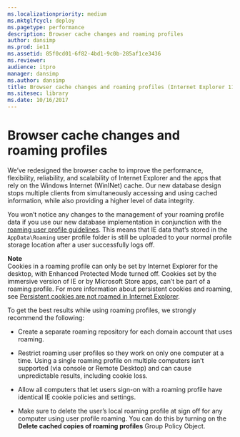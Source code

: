 ```yaml
---
ms.localizationpriority: medium
ms.mktglfcycl: deploy
ms.pagetype: performance
description: Browser cache changes and roaming profiles
author: dansimp
ms.prod: ie11
ms.assetid: 85f0cd01-6f82-4bd1-9c0b-285af1ce3436
ms.reviewer:
audience: itpro
manager: dansimp
ms.author: dansimp
title: Browser cache changes and roaming profiles (Internet Explorer 11 for IT Pros)
ms.sitesec: library
ms.date: 10/16/2017
---
```



# Browser cache changes and roaming profiles
We’ve redesigned the browser cache to improve the performance, flexibility, reliability, and scalability of Internet Explorer and the apps that rely on the Windows Internet (WinINet) cache. Our new database design stops multiple clients from simultaneously accessing and using cached information, while also providing a higher level of data integrity.

You won’t notice any changes to the management of your roaming profile data if you use our new database implementation in conjunction with the [roaming user profile guidelines](https://go.microsoft.com/fwlink/p/?LinkId=401544). This means that IE data that’s stored in the `AppData\Roaming` user profile folder is still be uploaded to your normal profile storage location after a user successfully logs off.<p>**Note**<br>Cookies in a roaming profile can only be set by Internet Explorer for the desktop, with Enhanced Protected Mode turned off. Cookies set by the immersive version of IE or by Microsoft Store apps, can’t be part of a roaming profile. For more information about persistent cookies and roaming, see [Persistent cookies are not roamed in Internet Explorer](https://go.microsoft.com/fwlink/p/?LinkId=401545).

To get the best results while using roaming profiles, we strongly recommend the following:

-   Create a separate roaming repository for each domain account that uses roaming.

-   Restrict roaming user profiles so they work on only one computer at a time. Using a single roaming profile on multiple computers isn’t supported (via console or Remote Desktop) and can cause unpredictable results, including cookie loss.

-   Allow all computers that let users sign-on with a roaming profile have identical IE cookie policies and settings.

-   Make sure to delete the user’s local roaming profile at sign off for any computer using user profile roaming. You can do this by turning on the **Delete cached copies of roaming profiles** Group Policy Object.








